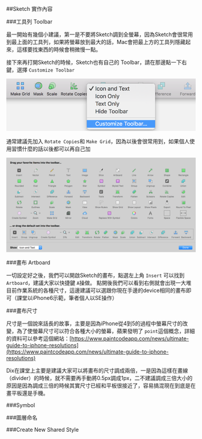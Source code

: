 ##Sketch 實作內容

###工具列 Toolbar

最一開始有幾個小建議，第一是不要將Sketch調到全螢幕，因為Sketch會很常用到最上面的工具列，如果將螢幕放到最大的話，Mac會把最上方的工具列隱藏起來，這樣要找東西的時候會稍微慢一點。

接下來再打開Sketch的時候，Sketch也有自己的 Toolbar，請在那邊點一下右鍵，選擇 `Customize Toolbar`

![Alt text](/SketchPracticepics/toolbar.png)

通常建議先加入 `Rotate Copies`和 `Make Grid`，因為以後會很常用到，如果個人使用習慣什麼的話以後都可以再自己加

![Alt text](/SketchPracticepics/toolbar-1.png)



###畫布 Artboard

一切設定好之後，我們可以開啟Sketch的畫布，點選左上角 `Insert` 可以找到 `Artboard`，建議大家以快捷鍵 `A`操做。
點開後我們可以看到右側就會出現一大堆目前作業系統的各種尺寸，這邊建議可以選跟你現在手邊的device相同的畫布即可（課堂以iPhone6示範，筆者個人以SE操作）



###畫布尺寸

尺寸是一個說來話長的故事，主要是因為iPhone從4到5的過程中螢幕尺寸的改變，為了使螢幕尺寸可以符合各種大小的螢幕，蘋果發明了 `point`這個概念，詳細的資料可以參考這個網站：[https://www.paintcodeapp.com/news/ultimate-guide-to-iphone-resolutions](https://www.paintcodeapp.com/news/ultimate-guide-to-iphone-resolutions)

Dix在課堂上主要是建議大家可以將畫布的尺寸調成兩倍，一是因為這樣在畫線（divider）的時候，就不需要再手動將0.5px調成1px，二不建議調成三倍大小的原因是因為調成三倍的時候其實尺寸已經和平板很接近了，容易搞混現在到底是在畫平板還是手機。


###Symbol


###圖層命名


###Create New Shared Style